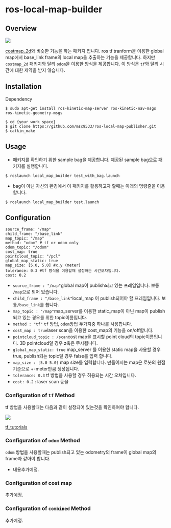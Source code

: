 # ros-local-map-builder

## Overview
![](https://github.com/msc9533/ros-local-map-publisher/blob/master/doc/capture_rviz.png?raw=true)

[costmap_2d](http://wiki.ros.org/costmap_2d)와 비슷한 기능을 하는 패키지 입니다. ros tf tranform을 이용한 global map에서 base_link frame의 local map을 추출하는 기능을 제공합니다. 
하지만 `costmap_2d` 패키지와 달리 `odom`을 이용한 방식을 제공합니다. 이 방식은 `tf`와 달리 시간에 대한 제약을 받지 않습니다.  

## Installation

Dependency  

```
$ sudo apt-get install ros-kinetic-map-server ros-kinetic-nav-msgs ros-kinetic-geometry-msgs
```

```
$ cd {your work space}
$ git clone https://github.com/msc9533/ros-local-map-publisher.git
$ catkin_make
```

## Usage

- 패키지를 확인하기 위한 sample bag을 제공합니다. 제공된 sample bag으로 패키지를 실행합니다.

```
$ roslaunch local_map_builder test_with_bag.launch
```

- bag이 아닌 자신의 환경에서 이 패키지를 활용하고자 할때는 아래의 명령줄을 이용합니다.

```
$ roslaunch local_map_builder test.launch
```

## Configuration

```
source_frame: "/map"
child_frame: "/base_link"
map_topic: "/map"
method: "odom" # tf or odom only
odom_topic: "/odom"
cost_map: true
pointcloud_topic: "/pcl"
global_map_static: true
map_size: [5.0, 5.0] #x,y (meter)
tolerance: 0.3 #tf 방식을 이용할때 설정하는 시간오차입니다.
cost: 0.2
```

- `source_frame : "/map"`global map이 publish되고 있는 프레임입니다. 보통 `/map`으로 되어 있습니다.
- `child_frame : "/base_link"`local_map 이 publish되어야 할 프레임입니다. 보통`/base_link`를 씁니다.
- `map_topic : "/map"`map_server를 이용한 static_map이 아닌 map이 publish되고 있는 경우를 위한 topic이름입니다.  
- `method : "tf"` `tf` 방법, `odom`방법 두가지중 하나를 사용합니다.
- `cost_map : true`laser scan을 이용한 cost_map의 기능을 on/off합니다.
- `pointcloud_topic : /scan`cost map을 표시할 point cloud의 topic이름입니다. 3D pointcloud일 경우 z축은 무시됩니다.
- `global_map_static: true` map_server 를 이용한 static map을 사용할 경우 true, publish되는 topic일 경우 false를 입력 합니다.
- `map_size : [5.0 5.0]` map size를 입력합니다. 만들어지는 map은 로봇의 원점 기준으로 +-meter만큼 생성됩니다.
- `tolerance: 0.3` tf 방법을 사용할 경우 허용되는 시간 오차입니다.
- `cost: 0.2` : laser scan 등을 

### Configuration of `tf` Method

tf 방법을 사용할때는 다음과 같이 설정되어 있는것을 확인하여야 합니다.


![](https://github.com/msc9533/ros-local-map-publisher/blob/master/doc/tf_tree.png?raw=true)

[tf_tutorials](http://wiki.ros.org/tf/Tutorials)

### Configuration of `odom` Method

`odom` 방법을 사용할때는 publish되고 있는 odometry의 frame이 global map의 frame과 같아야 합니다.

- 내용추가예정.

### Configuration of cost map

추가예정.

### Configuration of `combined` Method

추가예정.
